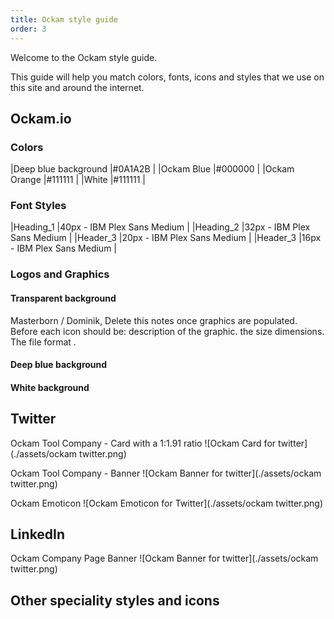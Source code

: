 ```yaml
---
title: Ockam style guide
order: 3
---
```

Welcome to the Ockam style guide.

This guide will help you match colors, fonts, icons and styles that we use on this site and around the internet.

## Ockam.io

### Colors
|Deep blue background |#0A1A2B    |
|Ockam Blue           |#000000    |
|Ockam Orange         |#111111    |
|White                |#111111    |

### Font Styles
|Heading_1  |40px - IBM Plex Sans Medium  |
|Heading_2  |32px - IBM Plex Sans Medium  |
|Header_3   |20px - IBM Plex Sans Medium  |
|Header_3   |16px - IBM Plex Sans Medium  |

### Logos and Graphics

#### Transparent background

Masterborn / Dominik,
Delete this notes once graphics are populated. Before each icon should be:
description of the graphic. the size dimensions. The file format .

#### Deep blue background


#### White background



## Twitter

Ockam Tool Company - Card with a 1:1.91 ratio
![Ockam Card for twitter](./assets/ockam twitter.png)

Ockam Tool Company - Banner
![Ockam Banner for twitter](./assets/ockam twitter.png)

Ockam Emoticon
![Ockam Emoticon for Twitter](./assets/ockam twitter.png)

## LinkedIn

Ockam Company Page Banner
![Ockam Banner for twitter](./assets/ockam twitter.png)

## Other speciality styles and icons
